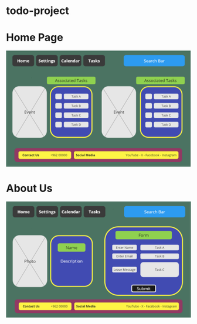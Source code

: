 # todo-project

# Home Page
![todo-WireFrame](./assets/toDo-wireFrame.png)

# About Us
![todo-WireFrame](./assets/toDo-wireframe-About.png)
